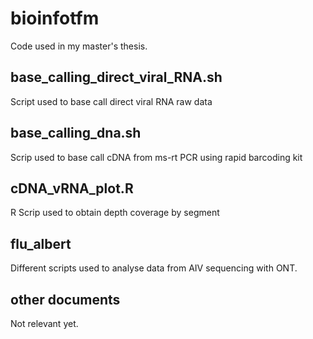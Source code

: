 # bioinfotfm
Code used in my master's thesis. 


## base_calling_direct_viral_RNA.sh 

Script used to base call direct viral RNA raw data 

## base_calling_dna.sh 

Scrip used to base call cDNA from ms-rt PCR using rapid barcoding kit

## cDNA_vRNA_plot.R 

R Scrip used to obtain depth coverage by segment 

## flu_albert 

Different scripts used to analyse data from AIV sequencing with ONT. 

## other documents 

Not relevant yet. 
